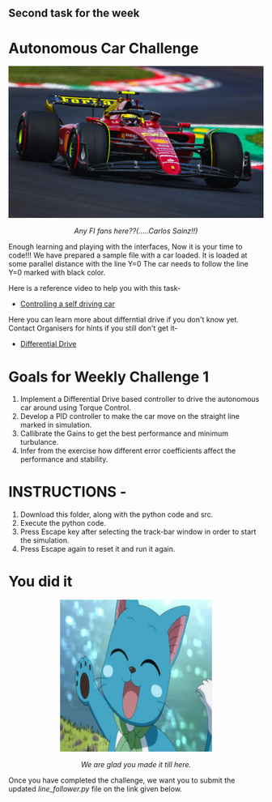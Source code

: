 ## Second task for the week

# Autonomous Car Challenge

<p align="center">
 <img  width="600" height="300" src="img/sainz.png">
 <p align="center">
 <i>Any FI fans here??(.....Carlos Sainz!!)</i><br> 
</p>

Enough learning and playing with the interfaces, Now it is your time to code!!!
We have prepared a sample file with a car loaded. It is loaded at some parallel distance with the line Y=0
The car needs to follow the line Y=0 marked with black color. 


Here is a reference video to help you with this task-
* [Controlling a self driving car](https://www.youtube.com/watch?v=4Y7zG48uHRo)

Here you can learn more about differntial drive if you don't know yet. Contact Organisers for hints if you still don't get it-
* [Differential Drive](https://www.societyofrobots.com/programming_differentialdrive.shtml)

# Goals for Weekly Challenge 1

1. Implement a Differential Drive based controller to drive the autonomous car around using Torque Control.
2. Develop a PID controller to make the car move on the straight line marked in simulation.
3. Callibrate the Gains to get the best performance and minimum turbulance.
4. Infer from the exercise how different error coefficients affect the performance and stability.



# INSTRUCTIONS -

1. Download this folder, along with the python code and src.
2. Execute the python code.
3. Press Escape key after selecting the track-bar window in order to start the simulation.
4. Press Escape again to reset it and run it again.

# You did it

<p align="center">
 <img  width="300" height="300" src="img/image.png">
 <p align="center">
 <i>We are glad you made it till here.</i><br> 
</p>
 
 Once you have completed the challenge, we want you to submit the updated *line_follower.py* file on the link given below.
 
